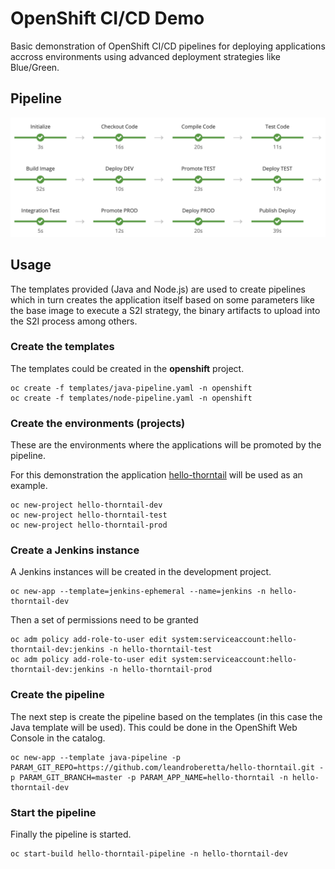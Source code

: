 # OpenShift CI/CD Demo

Basic demonstration of OpenShift CI/CD pipelines for deploying applications accross environments using advanced deployment strategies like Blue/Green.

## Pipeline

![Pipeline](resources/images/pipeline.png)

## Usage

The templates provided (Java and Node.js) are used to create pipelines which in turn creates the application itself based on some parameters like the base image to execute a S2I strategy, the binary artifacts to upload into the S2I process among others.

### Create the templates

The templates could be created in the **openshift** project.

    oc create -f templates/java-pipeline.yaml -n openshift
    oc create -f templates/node-pipeline.yaml -n openshift

### Create the environments (projects)

These are the environments where the applications will be promoted by the pipeline.

For this demonstration the application [hello-thorntail](https://github.com/leandroberetta/hello-thorntail) will be used as an example.

    oc new-project hello-thorntail-dev
    oc new-project hello-thorntail-test
    oc new-project hello-thorntail-prod
    
### Create a Jenkins instance

A Jenkins instances will be created in the development project.

    oc new-app --template=jenkins-ephemeral --name=jenkins -n hello-thorntail-dev

Then a set of permissions need to be granted

    oc adm policy add-role-to-user edit system:serviceaccount:hello-thorntail-dev:jenkins -n hello-thorntail-test
    oc adm policy add-role-to-user edit system:serviceaccount:hello-thorntail-dev:jenkins -n hello-thorntail-prod

### Create the pipeline

The next step is create the pipeline based on the templates (in this case the Java template will be used). This could be done in the OpenShift Web Console in the catalog.

    oc new-app --template java-pipeline -p PARAM_GIT_REPO=https://github.com/leandroberetta/hello-thorntail.git -p PARAM_GIT_BRANCH=master -p PARAM_APP_NAME=hello-thorntail -n hello-thorntail-dev

### Start the pipeline

Finally the pipeline is started.  

    oc start-build hello-thorntail-pipeline -n hello-thorntail-dev


